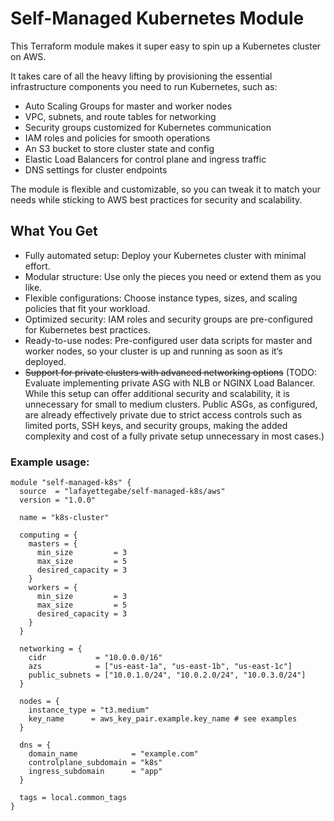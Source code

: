 # Self-Managed Kubernetes Module

This Terraform module makes it super easy to spin up a Kubernetes cluster on AWS.

It takes care of all the heavy lifting by provisioning the essential infrastructure components you need to run Kubernetes, such as:

- Auto Scaling Groups for master and worker nodes
- VPC, subnets, and route tables for networking
- Security groups customized for Kubernetes communication
- IAM roles and policies for smooth operations
- An S3 bucket to store cluster state and config
- Elastic Load Balancers for control plane and ingress traffic
- DNS settings for cluster endpoints

The module is flexible and customizable, so you can tweak it to match your needs while sticking to AWS best practices for security and scalability.

## What You Get

- Fully automated setup: Deploy your Kubernetes cluster with minimal effort.
- Modular structure: Use only the pieces you need or extend them as you like.
- Flexible configurations: Choose instance types, sizes, and scaling policies that fit your workload.
- Optimized security: IAM roles and security groups are pre-configured for Kubernetes best practices.
- Ready-to-use nodes: Pre-configured user data scripts for master and worker nodes, so your cluster is up and running as soon as it’s deployed.
- ~~Support for private clusters with advanced networking options~~ (TODO: Evaluate implementing private ASG with NLB or NGINX Load Balancer. While this setup can offer additional security and scalability, it is unnecessary for small to medium clusters. Public ASGs, as configured, are already effectively private due to strict access controls such as limited ports, SSH keys, and security groups, making the added complexity and cost of a fully private setup unnecessary in most cases.)


### Example usage:

```hcl
module "self-managed-k8s" {
  source  = "lafayettegabe/self-managed-k8s/aws"
  version = "1.0.0"

  name = "k8s-cluster"

  computing = {
    masters = {
      min_size         = 3
      max_size         = 5
      desired_capacity = 3
    }
    workers = {
      min_size         = 3
      max_size         = 5
      desired_capacity = 3
    }
  }

  networking = {
    cidr           = "10.0.0.0/16"
    azs            = ["us-east-1a", "us-east-1b", "us-east-1c"]
    public_subnets = ["10.0.1.0/24", "10.0.2.0/24", "10.0.3.0/24"]
  }

  nodes = {
    instance_type = "t3.medium"
    key_name      = aws_key_pair.example.key_name # see examples
  }

  dns = {
    domain_name            = "example.com"
    controlplane_subdomain = "k8s"
    ingress_subdomain      = "app"
  }

  tags = local.common_tags
}
```
